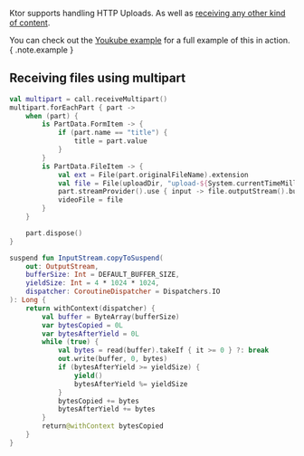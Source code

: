 [//]: # (title: Uploads)
[//]: # (caption: Handling HTTP Uploads)
[//]: # (category: servers)
[//]: # (keywords: multipart receiving reading files)
[//]: # (permalink: /servers/uploads.html)

Ktor supports handling HTTP Uploads. As well as [receiving any other kind of content](/servers/calls/requests.html).

You can check out the [Youkube example](/samples/app/youkube.html) for a full example of this in action.
{ .note.example }

## Receiving files using multipart

```kotlin
val multipart = call.receiveMultipart()
multipart.forEachPart { part ->
    when (part) {
        is PartData.FormItem -> {
            if (part.name == "title") {
                title = part.value
            }
        }
        is PartData.FileItem -> {
            val ext = File(part.originalFileName).extension
            val file = File(uploadDir, "upload-${System.currentTimeMillis()}-${session.userId.hashCode()}-${title.hashCode()}.$ext")
            part.streamProvider().use { input -> file.outputStream().buffered().use { output -> input.copyToSuspend(output) } }
            videoFile = file
        }
    }

    part.dispose()
}

suspend fun InputStream.copyToSuspend(
    out: OutputStream,
    bufferSize: Int = DEFAULT_BUFFER_SIZE,
    yieldSize: Int = 4 * 1024 * 1024,
    dispatcher: CoroutineDispatcher = Dispatchers.IO
): Long {
    return withContext(dispatcher) {
        val buffer = ByteArray(bufferSize)
        var bytesCopied = 0L
        var bytesAfterYield = 0L
        while (true) {
            val bytes = read(buffer).takeIf { it >= 0 } ?: break
            out.write(buffer, 0, bytes)
            if (bytesAfterYield >= yieldSize) {
                yield()
                bytesAfterYield %= yieldSize
            }
            bytesCopied += bytes
            bytesAfterYield += bytes
        }
        return@withContext bytesCopied
    }
}
```
